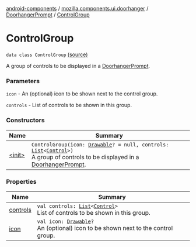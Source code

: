 [android-components](../../../index.md) / [mozilla.components.ui.doorhanger](../../index.md) / [DoorhangerPrompt](../index.md) / [ControlGroup](./index.md)

# ControlGroup

`data class ControlGroup` [(source)](https://github.com/mozilla-mobile/android-components/blob/master/components/ui/doorhanger/src/main/java/mozilla/components/ui/doorhanger/DoorhangerPrompt.kt#L107)

A group of controls to be displayed in a [DoorhangerPrompt](../index.md).

### Parameters

`icon` - An (optional) icon to be shown next to the control group.

`controls` - List of controls to be shown in this group.

### Constructors

| Name | Summary |
|---|---|
| [&lt;init&gt;](-init-.md) | `ControlGroup(icon: `[`Drawable`](https://developer.android.com/reference/android/graphics/drawable/Drawable.html)`? = null, controls: `[`List`](https://kotlinlang.org/api/latest/jvm/stdlib/kotlin.collections/-list/index.html)`<`[`Control`](../-control/index.md)`>)`<br>A group of controls to be displayed in a [DoorhangerPrompt](../index.md). |

### Properties

| Name | Summary |
|---|---|
| [controls](controls.md) | `val controls: `[`List`](https://kotlinlang.org/api/latest/jvm/stdlib/kotlin.collections/-list/index.html)`<`[`Control`](../-control/index.md)`>`<br>List of controls to be shown in this group. |
| [icon](icon.md) | `val icon: `[`Drawable`](https://developer.android.com/reference/android/graphics/drawable/Drawable.html)`?`<br>An (optional) icon to be shown next to the control group. |
